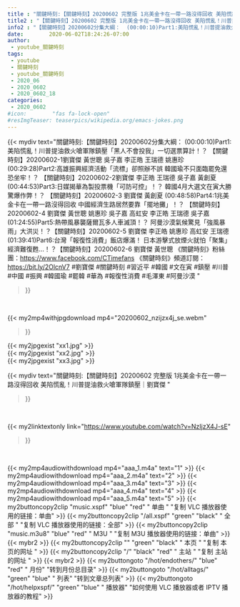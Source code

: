 ```yaml
---
title : "關鍵時刻:【關鍵時刻】20200602 完整版 1兆美金卡在一帶一路沒得回收 美陷慌亂！川普提油救火嗆軍隊鎮壓｜劉寶傑 "
title2 : "【關鍵時刻】20200602 完整版 1兆美金卡在一帶一路沒得回收 美陷慌亂！川普提油救火嗆軍隊鎮壓｜劉寶傑 "
info2 : "【關鍵時刻】20200602分集大綱：  (00:00:10)Part1:美陷慌亂！川普提油救火嗆軍隊鎮壓「黑人不會投我」一切選票算計！？ 【關鍵時刻】20200602-1劉寶傑 黃世聰 吳子嘉 李正皓 王瑞德 姚惠珍  (00:29:28)Part2:高雄振興經濟活動「流標」卻照辦不誤 韓國瑜不只面臨罷免還恐坐牢！？ 【關鍵時刻】20200602-2劉寶傑 李正皓 王瑞德 吳子嘉 黃創夏  (00:44:53)Part3:日媒揭華為製投票機「可防可控」！？ 韓國4月大選文在寅大勝驚爆作弊！？ 【關鍵時刻】20200602-3 劉寶傑 黃創夏  (00:48:58)Part4:1兆美金卡在一帶一路沒得回收 中國經濟生路居然要靠「擺地攤」！？ 【關鍵時刻】20200602-4 劉寶傑 黃世聰 姚惠珍 吳子嘉 高虹安 李正皓 王瑞德 吳子嘉  (01:24:55)Part5:熱帶風暴襲薩爾瓦多人車滅頂！？ 阿曼沙漠氣候驚見「強風暴雨」大洪災！？【關鍵時刻】20200602-5 劉寶傑 李正皓 姚惠珍 高虹安 王瑞德  (01:39:41)Part6:台灣「報復性消費」飯店爆滿！ 日本游擊式放煙火就怕「聚集」經濟難復甦…！？【關鍵時刻】20200602-6 劉寶傑 黃世聰  《關鍵時刻》粉絲團：https://www.facebook.com/CTimefans 《關鍵時刻》頻道訂閱：https://bit.ly/2OlcnV7  #劉寶傑 #關鍵時刻 #習近平 #韓國  #文在寅 #鎮壓 #川普 #中國 #振興 #韓國瑜 #罷韓 #華為 #報復性消費 #毛澤東 #阿曼沙漠 "
date:        2020-06-02T18:24:26-07:00
author:
 - youtube_關鍵時刻
tags:
 - youtube
 - 關鍵時刻
 - youtube_關鍵時刻
 - 2020_06
 - 2020_0602
 - 2020_0602_18
categories:
 - 2020_0602
#icon:        "fas fa-lock-open"
#resImgTeaser: teaserpics/wikipedia.org/emacs-jokes.png
---
```


{{< mydiv text="關鍵時刻:【關鍵時刻】20200602分集大綱：  (00:00:10)Part1:美陷慌亂！川普提油救火嗆軍隊鎮壓「黑人不會投我」一切選票算計！？ 【關鍵時刻】20200602-1劉寶傑 黃世聰 吳子嘉 李正皓 王瑞德 姚惠珍  (00:29:28)Part2:高雄振興經濟活動「流標」卻照辦不誤 韓國瑜不只面臨罷免還恐坐牢！？ 【關鍵時刻】20200602-2劉寶傑 李正皓 王瑞德 吳子嘉 黃創夏  (00:44:53)Part3:日媒揭華為製投票機「可防可控」！？ 韓國4月大選文在寅大勝驚爆作弊！？ 【關鍵時刻】20200602-3 劉寶傑 黃創夏  (00:48:58)Part4:1兆美金卡在一帶一路沒得回收 中國經濟生路居然要靠「擺地攤」！？ 【關鍵時刻】20200602-4 劉寶傑 黃世聰 姚惠珍 吳子嘉 高虹安 李正皓 王瑞德 吳子嘉  (01:24:55)Part5:熱帶風暴襲薩爾瓦多人車滅頂！？ 阿曼沙漠氣候驚見「強風暴雨」大洪災！？【關鍵時刻】20200602-5 劉寶傑 李正皓 姚惠珍 高虹安 王瑞德  (01:39:41)Part6:台灣「報復性消費」飯店爆滿！ 日本游擊式放煙火就怕「聚集」經濟難復甦…！？【關鍵時刻】20200602-6 劉寶傑 黃世聰  《關鍵時刻》粉絲團：https://www.facebook.com/CTimefans 《關鍵時刻》頻道訂閱：https://bit.ly/2OlcnV7  #劉寶傑 #關鍵時刻 #習近平 #韓國  #文在寅 #鎮壓 #川普 #中國 #振興 #韓國瑜 #罷韓 #華為 #報復性消費 #毛澤東 #阿曼沙漠 "
>}}
<br>


{{< my2mp4withjpgdownload mp4="20200602_nzijzx4j_se.webm"
>}}

{{< my2jpgexist "xx1.jpg" >}}<br>
{{< my2jpgexist "xx2.jpg" >}}<br>
{{< my2jpgexist "xx3.jpg" >}}<br>



{{< mydiv text="關鍵時刻:【關鍵時刻】20200602 完整版 1兆美金卡在一帶一路沒得回收 美陷慌亂！川普提油救火嗆軍隊鎮壓｜劉寶傑 "
>}}
<br>

{{< my2linktextonly link="https://www.youtube.com/watch?v=NzIjzX4J-sE"
>}}


<br>

{{< my2mp4audiowithdownload mp4="aaa_1.m4a"    text="1" >}}
{{< my2mp4audiowithdownload mp4="aaa_2.m4a"    text="2" >}}
{{< my2mp4audiowithdownload mp4="aaa_3.m4a"    text="3" >}}
{{< my2mp4audiowithdownload mp4="aaa_4.m4a"    text="4" >}}
{{< my2mp4audiowithdownload mp4="aaa_5.m4a"    text="5" >}}
{{< my2buttoncopy2clip "music.xspf"        "blue"   "red"    " 单曲 "  "复制 VLC 播放器使用的链接：单曲" >}} {{< my2buttoncopy2clip "/all.xspf"         "green"  "black"  " 全部 "  "复制 VLC 播放器使用的链接：全部" >}} {{< my2buttoncopy2clip "music.m3u8"        "blue"   "red"    " M3U  "    "复制 M3U 播放器使用的链接：单曲" >}} {{< mybr2 >}} {{< my2buttoncopy2clip ""                  "green"  "black"  " 本页 "    "复制 本页的网址 " >}} {{< my2buttoncopy2clip "/"                 "black"  "red"    " 主站 "    "复制 主站的网址 " >}} {{< mybr2 >}} {{< my2buttongoto      "/hot/endothers/"   "blue"   "red"    " 月份"   "转到月份总目录" >}} {{< my2buttongoto      "/hot/alltags/"     "green"  "blue"   " 列表"   "转到文章总列表" >}} {{< my2buttongoto      "/hot/helpxspf/"    "green"  "blue"   " 播放器" "如何使用 VLC 播放器或者 IPTV 播放器的教程" >}} 
